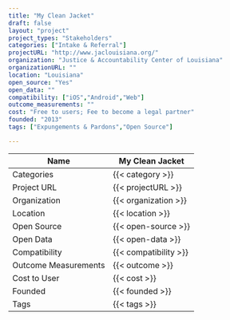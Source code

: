 ```yaml
---
title: "My Clean Jacket"
draft: false
layout: "project"
project_types: "Stakeholders"
categories: ["Intake & Referral"]
projectURL: "http://www.jaclouisiana.org/"
organization: "Justice & Accountability Center of Louisiana"
organizationURL: ""
location: "Louisiana"
open_source: "Yes"
open_data: ""
compatibility: ["iOS","Android","Web"]
outcome_measurements: ""
cost: "Free to users; Fee to become a legal partner"
founded: "2013"
tags: ["Expungements & Pardons","Open Source"]

---
```



Name                    |  My Clean Jacket    
------------------------|----
Categories              | {{< category >}} 
Project URL             | {{< projectURL >}} 
Organization            | {{< organization >}} 
Location                | {{< location >}} 
Open Source             | {{< open-source >}} 
Open Data               | {{< open-data >}} 
Compatibility           | {{< compatibility >}} 
Outcome Measurements    | {{< outcome >}} 
Cost to User            | {{< cost >}} 
Founded                 | {{< founded >}} 
Tags                    | {{< tags >}} 

